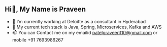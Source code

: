 ## Hi👋, My Name is Praveen

- 🔭 I’m currently working at Deloitte as a consultant in Hyderabad
- 🌱 My current tech stack is Java, Spring, Microservices, Kafka and AWS
- 📫 You can Contact me on my emailid patelpraveen110@gmail.com or mobile +91 7693986267
